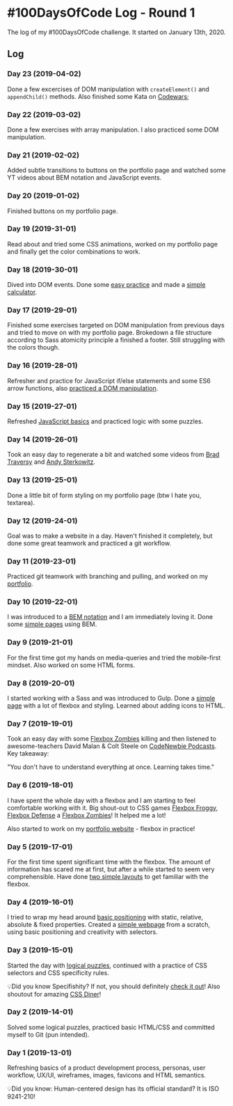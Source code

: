# \#100DaysOfCode Log - Round 1

The log of my #100DaysOfCode challenge. It started on January 13th, 2020.

## Log

### Day 23 (2019-04-02)

Done a few excercises of DOM manipulation with `createElement()` and `appendChild()` methods. Also finished some Kata on [Codewars](https://www.codewars.com/users/PetrBelecky);

### Day 22 (2019-03-02)

Done a few exercises with array manipulation. I also practiced some DOM manipulation.

### Day 21 (2019-02-02)

Added subtle transitions to buttons on the portfolio page and watched some YT videos about BEM notation and JavaScript events.

### Day 20 (2019-01-02)

Finished buttons on my portfolio page.

### Day 19 (2019-31-01)

Read about and tried some CSS animations, worked on my portfolio page and finally get the color combinations to work.

### Day 18 (2019-30-01)

Dived into DOM events. Done some [easy practice](https://github.com/PetrBelecky/bootcamp-excercises/tree/master/day-14-javascript/timers-practice) and made a [simple calculator](https://github.com/PetrBelecky/bootcamp-excercises/tree/master/day-14-javascript/calculator-advanced).

### Day 17 (2019-29-01)

Finished some exercises targeted on DOM manipulation from previous days and tried to move on with my portfolio page. Brokedown a file structure according to Sass atomicity principle a finished a footer. Still struggling with the colors though.

### Day 16 (2019-28-01)

Refresher and practice for JavaScript if/else statements and some ES6 arrow functions, also [practiced a DOM manipulation](https://github.com/PetrBelecky/bootcamp-excercises/tree/master/day-12-javascript).

### Day 15 (2019-27-01)

Refreshed [JavaScript basics](https://github.com/PetrBelecky/bootcamp-excercises/tree/master/day-11-javascript/js-exercise) and practiced logic with some puzzles.

### Day 14 (2019-26-01)

Took an easy day to regenerate a bit and watched some videos from [Brad Traversy](https://www.youtube.com/channel/UC29ju8bIPH5as8OGnQzwJyA) and [Andy Sterkowitz](https://www.youtube.com/channel/UCZ9qFEC82qM6Pk-54Q4TVWA).

### Day 13 (2019-25-01)

Done a little bit of form styling on my portfolio page (btw I hate you, textarea).

### Day 12 (2019-24-01)

Goal was to make a website in a day. Haven't finished it completely, but done some great teamwork and practiced a git workflow.

### Day 11 (2019-23-01)

Practiced git teamwork with branching and pulling, and worked on my [portfolio](https://github.com/PetrBelecky/portfolio).

### Day 10 (2019-22-01)

I was introduced to a [BEM notation](http://getbem.com/introduction/) and I am immediately loving it. Done some [simple pages](https://github.com/PetrBelecky/bootcamp-excercises/tree/master/day-08-html-css) using BEM.

### Day 9 (2019-21-01)

For the first time got my hands on media-queries and tried the mobile-first mindset. Also worked on some HTML forms.

### Day 8 (2019-20-01)

I started working with a Sass and was introduced to Gulp. Done a [simple page](https://github.com/PetrBelecky/bootcamp-excercises/tree/master/day-06-css/sass-excercise) with a lot of flexbox and styling. Learned about adding icons to HTML.

### Day 7 (2019-19-01)

Took an easy day with some [Flexbox Zombies](https://mastery.games/p/flexbox-zombies) killing and then listened to awesome-teachers David Malan & Colt Steele on [CodeNewbie Podcasts](https://www.codenewbie.org/podcast). Key takeaway:

"You don't have to understand everything at once. Learning takes time."

### Day 6 (2019-18-01)

I have spent the whole day with a flexbox and I am starting to feel comfortable working with it. Big shout-out to CSS games [Flexbox Froggy](http://flexboxfroggy.com/), [Flexbox Defense](http://www.flexboxdefense.com/) a [Flexbox Zombies](https://mastery.games/p/flexbox-zombies)! It helped me a lot!

Also started to work on my [portfolio website](https://github.com/PetrBelecky/portfolio) - flexbox in practice!

### Day 5 (2019-17-01)

For the first time spent significant time with the flexbox. The amount of information has scared me at first, but after a while started to seem very comprehensible. Have done [two simple layouts](https://github.com/PetrBelecky/bootcamp-excercises/tree/master/day-05-css) to get familiar with the flexbox.

### Day 4 (2019-16-01)

I tried to wrap my head around [basic positioning](https://github.com/PetrBelecky/bootcamp-excercises/tree/master/day-04-html-css) with static, relative, absolute & fixed properties. Created a [simple webpage](https://github.com/piedaddy/Kindergarten) from a scratch, using basic positioning and creativity with selectors.

### Day 3 (2019-15-01)

Started the day with [logical puzzles](https://brilliant.org/daily-problems/), continued with a practice of CSS selectors and CSS specificity rules.

💡Did you know Specifishity? If not, you should definitely [check it out](https://specifishity.com/)! Also shoutout for amazing [CSS Diner](https://flukeout.github.io/)!

### Day 2 (2019-14-01)

Solved some logical puzzles, practiced basic HTML/CSS and committed myself to Git (pun intended).

### Day 1 (2019-13-01)

Refreshing basics of a product development process, personas, user workflow, UX/UI, wireframes, images, favicons and HTML semantics.

💡Did you know: Human-centered design has its official standard? It is ISO 9241-210!
